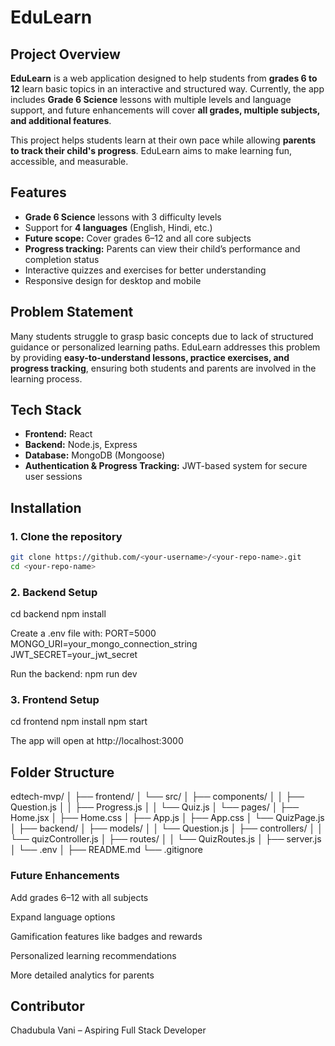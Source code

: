 # EduLearn

## Project Overview
**EduLearn** is a web application designed to help students from **grades 6 to 12** learn basic topics in an interactive and structured way. Currently, the app includes **Grade 6 Science** lessons with multiple levels and language support, and future enhancements will cover **all grades, multiple subjects, and additional features**.  

This project helps students learn at their own pace while allowing **parents to track their child's progress**. EduLearn aims to make learning fun, accessible, and measurable.

## Features
- **Grade 6 Science** lessons with 3 difficulty levels
- Support for **4 languages** (English, Hindi, etc.)
- **Future scope:** Cover grades 6–12 and all core subjects
- **Progress tracking:** Parents can view their child’s performance and completion status
- Interactive quizzes and exercises for better understanding
- Responsive design for desktop and mobile

## Problem Statement
Many students struggle to grasp basic concepts due to lack of structured guidance or personalized learning paths. EduLearn addresses this problem by providing **easy-to-understand lessons, practice exercises, and progress tracking**, ensuring both students and parents are involved in the learning process.

## Tech Stack
- **Frontend:** React
- **Backend:** Node.js, Express
- **Database:** MongoDB (Mongoose)
- **Authentication & Progress Tracking:** JWT-based system for secure user sessions

## Installation

### 1. Clone the repository
```bash
git clone https://github.com/<your-username>/<your-repo-name>.git
cd <your-repo-name>
```
### 2. Backend Setup
cd backend
npm install

Create a .env file with:
PORT=5000
MONGO_URI=your_mongo_connection_string
JWT_SECRET=your_jwt_secret


Run the backend:
npm run dev

### 3. Frontend Setup
cd frontend
npm install
npm start

The app will open at http://localhost:3000

## Folder Structure
edtech-mvp/
│
├── frontend/
│ └── src/
│ ├── components/
│ │ ├── Question.js
│ │ ├── Progress.js
│ │ └── Quiz.js
│ └── pages/
│ ├── Home.jsx
│ ├── Home.css
│ ├── App.js
│ ├── App.css
│ └── QuizPage.js
│
├── backend/
│ ├── models/
│ │ └── Question.js
│ ├── controllers/
│ │ └── quizController.js
│ ├── routes/
│ │ └── QuizRoutes.js
│ ├── server.js
│ └── .env
│
├── README.md
└── .gitignore


### Future Enhancements

Add grades 6–12 with all subjects

Expand language options

Gamification features like badges and rewards

Personalized learning recommendations

More detailed analytics for parents

## Contributor
Chadubula Vani – Aspiring Full Stack Developer
